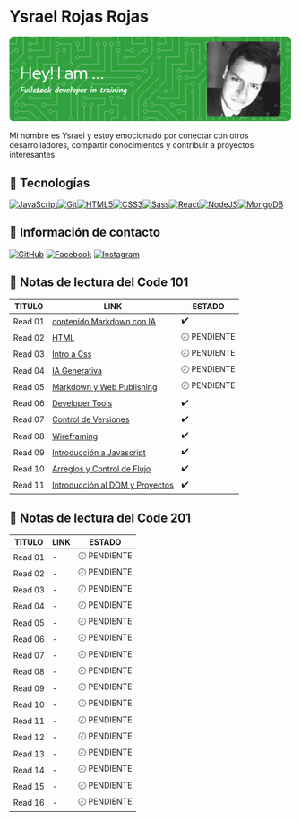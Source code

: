 # Ysrael Rojas Rojas

![Banner](./images/github-header-image-2.png)

Mi nombre es Ysrael y estoy emocionado por conectar con otros desarrolladores, compartir conocimientos y contribuir a proyectos interesantes

## 💎 Tecnologías

<p align="left">
<a href="https://developer.mozilla.org/en-US/docs/Web/JavaScript" target="_blank" rel="noreferrer"><img src="https://raw.githubusercontent.com/danielcranney/readme-generator/main/public/icons/skills/javascript-colored.svg" width="36" height="36" alt="JavaScript" /></a><a href="https://git-scm.com/" target="_blank" rel="noreferrer"><img src="https://raw.githubusercontent.com/danielcranney/readme-generator/main/public/icons/skills/git-colored.svg" width="36" height="36" alt="Git" /></a><a href="https://developer.mozilla.org/en-US/docs/Glossary/HTML5" target="_blank" rel="noreferrer"><img src="https://raw.githubusercontent.com/danielcranney/readme-generator/main/public/icons/skills/html5-colored.svg" width="36" height="36" alt="HTML5" /></a><a href="https://www.w3.org/TR/CSS/#css" target="_blank" rel="noreferrer"><img src="https://raw.githubusercontent.com/danielcranney/readme-generator/main/public/icons/skills/css3-colored.svg" width="36" height="36" alt="CSS3" /></a><a href="https://sass-lang.com/" target="_blank" rel="noreferrer"><img src="https://raw.githubusercontent.com/danielcranney/readme-generator/main/public/icons/skills/sass-colored.svg" width="36" height="36" alt="Sass" /></a><a href="https://reactjs.org/" target="_blank" rel="noreferrer"><img src="https://raw.githubusercontent.com/danielcranney/readme-generator/main/public/icons/skills/react-colored.svg" width="36" height="36" alt="React" /></a><a href="https://nodejs.org/en/" target="_blank" rel="noreferrer"><img src="https://raw.githubusercontent.com/danielcranney/readme-generator/main/public/icons/skills/nodejs-colored.svg" width="36" height="36" alt="NodeJS" /></a><a href="https://www.mongodb.com/" target="_blank" rel="noreferrer"><img src="https://raw.githubusercontent.com/danielcranney/readme-generator/main/public/icons/skills/mongodb-colored.svg" width="36" height="36" alt="MongoDB" /></a>
</p>

## 📰 Información de contacto

[![GitHub](https://img.shields.io/badge/github-%23121011.svg?style=for-the-badge&logo=github&logoColor=white)](https://github.com/ysrael-rojas)
[![Facebook](https://img.shields.io/badge/Facebook-%231877F2.svg?style=for-the-badge&logo=Facebook&logoColor=white)](https://www.facebook.com/ysrael.rojasrojas)
[![Instagram](https://img.shields.io/badge/Instagram-%23E4405F.svg?style=for-the-badge&logo=Instagram&logoColor=white)](https://instagram.com/ysraelrojas)

## 📝 Notas de lectura del Code 101

| TITULO  | LINK                                               | ESTADO       |
|---------|----------------------------------------------------|--------------|
| Read 01 | [contenido Markdown con IA](./101/read01.md)       |       ✔️     |
| Read 02 | [HTML](./101/read02.md)                            | 🕗 PENDIENTE |
| Read 03 | [Intro a Css](./101/read03.md)                     | 🕗 PENDIENTE |
| Read 04 | [IA Generativa](./101/read04.md)                   | 🕗 PENDIENTE |
| Read 05 | [Markdown y Web Publishing](./101/read05.md)       | 🕗 PENDIENTE |
| Read 06 | [Developer Tools](./101/read06.md)                 |       ✔️     |
| Read 07 | [Control de Versiones](./101/read07.md)            |       ✔️     |
| Read 08 | [Wireframing](./101/read08.md)                     |       ✔️     |
| Read 09 | [Introducción a Javascript](./101/read09.md)       |       ✔️     |
| Read 10 | [Arreglos y Control de Flujo](./101/read10.md)     |       ✔️     |
| Read 11 | [Introducción al DOM y Proyectos](./101/read11.md) |       ✔️     |

## 📝 Notas de lectura del Code 201

| TITULO  | LINK                                           | ESTADO       |
|---------|------------------------------------------------|--------------|
| Read 01 | -                                              | 🕗 PENDIENTE |
| Read 02 | -                                              | 🕗 PENDIENTE |
| Read 03 | -                                              | 🕗 PENDIENTE |
| Read 04 | -                                              | 🕗 PENDIENTE |
| Read 05 | -                                              | 🕗 PENDIENTE |
| Read 06 | -                                              | 🕗 PENDIENTE |
| Read 07 | -                                              | 🕗 PENDIENTE |
| Read 08 | -                                              | 🕗 PENDIENTE |
| Read 09 | -                                              | 🕗 PENDIENTE |
| Read 10 | -                                              | 🕗 PENDIENTE |
| Read 11 | -                                              | 🕗 PENDIENTE |
| Read 12 | -                                              | 🕗 PENDIENTE |
| Read 13 | -                                              | 🕗 PENDIENTE |
| Read 14 | -                                              | 🕗 PENDIENTE |
| Read 15 | -                                              | 🕗 PENDIENTE |
| Read 16 | -                                              | 🕗 PENDIENTE |

